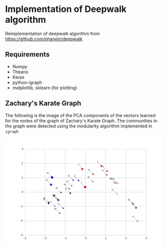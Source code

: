 Implementation of Deepwalk algorithm
====================================

Reimplementation of deepwalk algorithm from https://github.com/phanein/deepwalk

## Requirements
 * Numpy
 * Theano
 * Keras
 * python-igraph
 * matplotlib, sklearn (for plotting)

## Zachary's Karate Graph

The following is the image of the PCA components of the vectors learned for the nodes of the graph of Zachary's Karate Graph. The communities in the graph were detected using the modularity algorithm implemented in `igraph`

![Graph PCA communities](images/Karate.png "PCA of graph nodes colors by communities. Size of node proportional to degree.")

